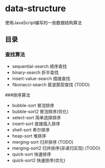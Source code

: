 # data-structure

使用JavaScript编写的一些数据结构算法

## 目录

### 查找算法

* sequential-search 顺序查找
* binary-search 折半查找
* insert-value-search 插值查找
* fibonacci-search 斐波那契查找         (TODO)

###排序算法

* bubble-sort 冒泡排序
* bubble-sort2 冒泡排序(优化)
* select-sort 简单选择排序
* insert-sort 直接插入排序
* shell-sort 希尔排序
* heap-sort 堆排序
* merging-sort 归并排序                 (TODO)
* merging-sort2 归并排序(非递归实现)      (TODO)
* quick-sort 快速排序
* quick-sort2 快速排序(优化)